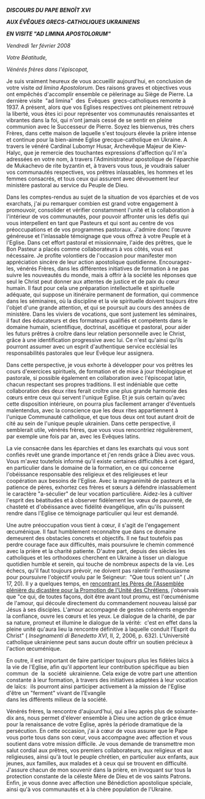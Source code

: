 ***DISCOURS DU PAPE BENOÎT XVI***

***AUX ÉVÊQUES GRECS-CATHOLIQUES UKRAINIENS***

***EN VISITE "AD LIMINA APOSTOLORUM"***

*Vendredi 1er février 2008*

*Votre Béatitude,*

*Vénérés frères dans l'épiscopat,*

Je suis vraiment heureux de vous accueillir aujourd'hui, en conclusion de votre visite *ad limina Apostolorum*. Des raisons graves et objectives vous ont empêchés d'accomplir ensemble ce pèlerinage au Siège de Pierre. La dernière visite  "ad limina"  des  Evêques  grecs-catholiques remonte à 1937. A présent, alors que vos Eglises respectives ont pleinement retrouvé la liberté, vous êtes ici pour représenter vos communautés renaissantes et vibrantes dans la foi, qui n'ont jamais cessé de se sentir en pleine communion avec le Successeur de Pierre. Soyez les bienvenus, très chers Frères, dans cette maison de laquelle s'est toujours élevée la prière intense et continue pour la bien-aimée Eglise grecque-catholique en Ukraine. A travers le vénéré Cardinal Lubomyr Husar, Archevêque Majeur de Kiev-Halyc, que je remercie des touchantes expressions d'affection qu'il m'a adressées en votre nom, à travers l'Administrateur apostolique de l'éparchie de Mukachevo de rite byzantin et, à travers vous tous, je voudrais saluer vos communautés respectives, vos prêtres inlassables, les hommes et les femmes consacrés, et tous ceux qui assurent avec dévouement leur ministère pastoral au service du Peuple de Dieu.

Dans les comptes-rendus au sujet de la situation de vos éparchies et de vos exarchats, j'ai pu remarquer combien est grand votre engagement à promouvoir, consolider et vérifier constamment l'unité et la collaboration à l'intérieur de vos communautés, pour pouvoir affronter unis les défis qui vous interpellent en tant que Pasteurs et qui sont au centre de vos préoccupations et de vos programmes pastoraux. J'admire donc l'œuvre généreuse et l'inlassable témoignage que vous offrez à votre Peuple et à l'Eglise. Dans cet effort pastoral et missionnaire, l'aide des prêtres, que le Bon Pasteur a placés comme collaborateurs à vos côtés, vous est nécessaire. Je profite volontiers de l'occasion pour manifester mon appréciation sincère de leur action apostolique quotidienne. Encouragez-les, vénérés Frères, dans les différentes initiatives de formation à ne pas suivre les nouveautés du monde, mais à offrir à la société les réponses que seul le Christ peut donner aux attentes de justice et de paix du cœur humain. Il faut pour cela une préparation intellectuelle et spirituelle adéquate, qui suppose un itinéraire permanent de formation, qui commence dans les séminaires, où la discipline et la vie spirituelle doivent toujours être l'objet d'une grande attention, et qui se poursuit au cours des années de ministère. Dans les viviers de vocations, que sont justement les séminaires, il faut des éducateurs et des formateurs qualifiés et compétents dans le domaine humain, scientifique, doctrinal, ascétique et pastoral, pour aider les futurs prêtres à croître dans leur relation personnelle avec le Christ, grâce à une identification progressive avec lui. Ce n'est qu'ainsi qu'ils pourront assumer avec un esprit d'authentique service ecclésial les responsabilités pastorales que leur Evêque leur assignera.

Dans cette perspective, je vous exhorte à développer pour vos prêtres les cours d'exercices spirituels, de formation et de mise à jour théologique et pastorale, si possible également en collaboration avec l'épiscopat latin, chacun respectant ses propres traditions. Il est indéniable que cette collaboration des deux rites ferait croître une plus grande harmonie des cœurs entre ceux qui servent l'unique Eglise. Et je suis certain qu'avec cette disposition intérieure, on pourra plus facilement arranger d'éventuels malentendus, avec la conscience que les deux rites appartiennent à l'unique Communauté catholique, et que tous deux ont tout autant droit de cité au sein de l'unique peuple ukrainien. Dans cette perspective, il semblerait utile, vénérés frères, que vous vous rencontriez régulièrement, par exemple une fois par an, avec les Evêques latins.

La vie consacrée dans les éparchies et dans les exarchats qui vous sont confiés revêt une grande importance et j'en rends grâce à Dieu avec vous. Vous m'avez toutefois informé qu'il existe certaines difficultés à cet égard, en particulier dans le domaine de la formation, en ce qui concerne l'obéissance responsable des religieux et des religieuses et leur coopération aux besoins de l'Eglise. Avec la magnanimité de pasteurs et la patience de pères, exhortez ces frères et sœurs à défendre inlassablement le caractère "a-séculier" de leur vocation particulière. Aidez-les à cultiver l'esprit des béatitudes et à observer fidèlement les vœux de pauvreté, de chasteté et d'obéissance avec fidélité évangélique, afin qu'ils puissent rendre dans l'Eglise ce témoignage particulier qui leur est demandé.

Une autre préoccupation vous tient à cœur, il s'agit de l'engagement œcuménique. Il faut humblement reconnaître que dans ce domaine demeurent des obstacles concrets et objectifs. Il ne faut toutefois pas perdre courage face aux difficultés, mais poursuivre le chemin commencé avec la prière et la charité patiente. D'autre part, depuis des siècles les catholiques et les orthodoxes cherchent en Ukraine à tisser un dialogue quotidien humble et serein, qui touche de nombreux aspects de la vie. Les échecs, qu'il faut toujours prévoir, ne doivent pas ralentir l'enthousiasme pour poursuivre l'objectif voulu par le Seigneur:  "Que tous soient un" ( *Jn* 17, 20). Il y a quelques temps, en [rencontrant les Pères de l'Assemblée plénière du dicastère pour la Promotion de l'Unité des Chrétiens](/content/benedict-xvi/fr/speeches/2006/november/documents/hf_ben-xvi_spe_20061117_pc-chrstuni.html), j'observais que "ce qui, de toutes façons, doit être avant tout promu, est l'œcuménisme de l'amour, qui découle directement du commandement nouveau laissé par Jésus à ses disciples. L'amour accompagné de gestes cohérents engendre la confiance, ouvre les cœurs et les yeux. Le dialogue de la charité, de par sa nature, promeut et illumine le dialogue de la vérité:  c'est en effet dans la pleine unité qu'aura lieu la rencontre définitive à laquelle conduit l'Esprit du Christ" ( *Insegnamenti di Benedetto XVI*, II, 2, 2006, p. 632). L'Université catholique ukrainienne peut sans aucun doute offrir un soutien précieux à l'action œcuménique.

En outre, il est important de faire participer toujours plus les fidèles laïcs à la vie de l'Eglise, afin qu'il apportent leur contribution spécifique au bien commun  de  la  société  ukrainienne. Cela exige de votre part une attention constante à leur formation, à travers des initiatives adaptées à leur vocation de laïcs:  ils pourront ainsi participer activement à la mission de l'Eglise d'être un "ferment" vivant de l'Evangile dans les différents milieux de la société.

Vénérés frères, la rencontre d'aujourd'hui, qui a lieu après plus de soixante-dix ans, nous permet d'élever ensemble à Dieu une action de grâce émue pour la renaissance de votre Eglise, après la période dramatique de la persécution. En cette occasion, j'ai à cœur de vous assurer que le Pape vous porte tous dans son cœur, vous accompagne avec affection et vous soutient dans votre mission difficile. Je vous demande de transmettre mon salut cordial aux prêtres, vos premiers collaborateurs, aux religieux et aux religieuses, ainsi qu'à tout le peuple chrétien, en particulier aux enfants, aux jeunes, aux familles, aux malades et à ceux qui se trouvent en difficulté. J'assure chacun de mon souvenir dans la prière, en invoquant sur tous la protection constante de la céleste Mère de Dieu et de vos saints Patrons. Enfin, je vous donne avec affection une Bénédiction apostolique spéciale, ainsi qu'à vos communautés et à la chère population de l'Ukraine.